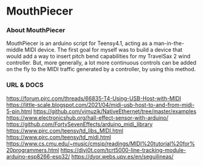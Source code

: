 # MouthPiecer

### About MouthPiecer

MouthPiecer is an arduino script for Teensy4.1, acting as a man-in-the-middle MIDI device.
The first goal for myself was to build a device that would add a way to insert pitch bend capabilities for my TravelSax 2 wind controller.
But, more generally, a lot more continuous controls can be added on the fly to the MIDI traffic generated by a controller, by using this method.

### URL & DOCS

https://forum.pjrc.com/threads/66835-T4-Using-USB-Host-with-MIDI
https://little-scale.blogspot.com/2021/04/midi-usb-host-to-and-from-midi-5-pin.html
https://github.com/vjmuzik/NativeEthernet/tree/master/examples
https://www.electronicshub.org/hall-effect-sensor-with-arduino/
https://github.com/FortySevenEffects/arduino_midi_library
https://www.pjrc.com/teensy/td_libs_MIDI.html
https://www.pjrc.com/teensy/td_midi.html
https://www.cs.cmu.edu/~music/cmsip/readings/MIDI%20tutorial%20for%20programmers.html
https://diyi0t.com/tcrt5000-line-tracking-module-arduino-esp8266-esp32/
https://dyor.webs.upv.es/en/seguilineas/
